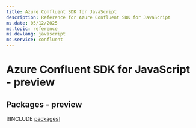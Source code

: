 ```yaml
---
title: Azure Confluent SDK for JavaScript
description: Reference for Azure Confluent SDK for JavaScript
ms.date: 05/12/2025
ms.topic: reference
ms.devlang: javascript
ms.service: confluent
---
```

# Azure Confluent SDK for JavaScript - preview
## Packages - preview
[!INCLUDE [packages](confluent-index.md)]
